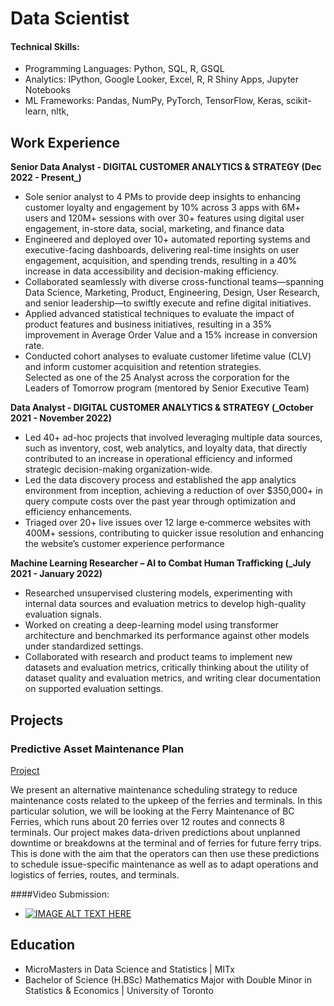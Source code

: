 # Data Scientist

#### Technical Skills: 
- Programming Languages: Python, SQL, R, GSQL 
- Analytics: IPython, Google Looker, Excel, R, R Shiny Apps, Jupyter Notebooks
- ML Frameworks: Pandas, NumPy, PyTorch, TensorFlow, Keras, scikit-learn, nltk, 


## Work Experience
**Senior Data Analyst ‐ DIGITAL CUSTOMER ANALYTICS & STRATEGY (Dec 2022 - Present_)**
- Sole senior analyst to 4 PMs to provide deep insights to enhancing customer loyalty and engagement by 10% across 3 apps with 6M+ users and 120M+ sessions with over 30+ features using digital user engagement, in-store data, social, marketing, and finance data
- Engineered and deployed over 10+ automated reporting systems and executive-facing dashboards, delivering real-time insights on user engagement, acquisition, and spending trends, resulting in a 40% increase in data accessibility and decision-making efficiency.
- Collaborated seamlessly with diverse cross-functional teams—spanning Data Science, Marketing, Product, Engineering, Design, User Research, and senior leadership—to swiftly execute and refine digital initiatives. 
- Applied advanced statistical techniques to evaluate the impact of product features and business initiatives, resulting in a 35% improvement in Average Order Value and a 15% increase in conversion rate.
- Conducted cohort analyses to evaluate customer lifetime value (CLV) and inform customer acquisition and retention strategies.        
Selected as one of the 25 Analyst across the corporation for the Leaders of Tomorrow program (mentored by Senior Executive Team)

**Data Analyst ‐ DIGITAL CUSTOMER ANALYTICS & STRATEGY (_October 2021 - November 2022)**
- Led 40+ ad-hoc projects that involved leveraging multiple data sources, such as inventory, cost, web analytics, and loyalty data, that directly contributed to an increase in operational efficiency and informed strategic decision-making organization-wide.
- Led the data discovery process and established the app analytics environment from inception, achieving a reduction of over $350,000+ in query compute costs over the past year through optimization and efficiency enhancements.
- Triaged over 20+ live issues over 12 large e‑commerce websites with 400M+ sessions, contributing to quicker issue resolution and
enhancing the website’s customer experience performance

**Machine Learning Researcher – AI to Combat Human Trafficking (_July 2021 - January 2022)**
- Researched unsupervised clustering models, experimenting with internal data sources and evaluation metrics to develop high-quality evaluation signals.
- Worked on creating a deep-learning model using transformer architecture and benchmarked its performance against other models under standardized settings.
- Collaborated with research and product teams to implement new datasets and evaluation metrics, critically thinking about the utility of dataset quality and evaluation metrics, and writing clear documentation on supported evaluation settings.

## Projects
### Predictive Asset Maintenance Plan 
[Project](https://devpost.com/software/traffic-congestion)

We present an alternative maintenance scheduling strategy to reduce maintenance costs related to the upkeep of the ferries and terminals. In this particular solution, we will be looking at the Ferry Maintenance of BC Ferries, which runs about 20 ferries over 12 routes and connects 8 terminals. Our project makes data-driven predictions about unplanned downtime or breakdowns at the terminal and of ferries for future ferry trips. This is done with the aim that the operators can then use these predictions to schedule issue-specific maintenance as well as to adapt operations and logistics of ferries, routes, and terminals.

####Video Submission: 
- [![IMAGE ALT TEXT HERE](https://img.youtube.com/vi/kENcaTwbYew/0.jpg)]([https://www.youtube.com/watch?v=kENcaTwbYew])



## Education 		
- MicroMasters in Data Science and Statistics | MITx
- Bachelor of Science (H.BSc) Mathematics Major with Double Minor in Statistics & Economics | University of Toronto 
  

